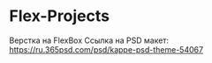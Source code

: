 # Flex-Projects
Верстка на FlexBox
Ссылка на PSD макет: https://ru.365psd.com/psd/kappe-psd-theme-54067
